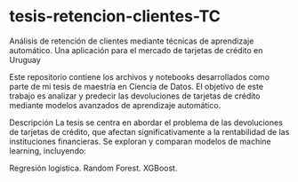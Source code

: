 # tesis-retencion-clientes-TC
Análisis de retención de clientes mediante técnicas de aprendizaje automático. Una aplicación para el mercado de tarjetas de crédito en Uruguay

Este repositorio contiene los archivos y notebooks desarrollados como parte de mi tesis de maestría en Ciencia de Datos. El objetivo de este trabajo es analizar y predecir las devoluciones de tarjetas de crédito mediante modelos avanzados de aprendizaje automático.

Descripción
La tesis se centra en abordar el problema de las devoluciones de tarjetas de crédito, que afectan significativamente a la rentabilidad de las instituciones financieras. Se exploran y comparan modelos de machine learning, incluyendo:

Regresión logística.
Random Forest.
XGBoost.

